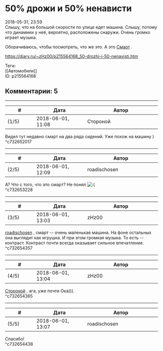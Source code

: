 50% дрожи и 50% ненависти
=========================

  
2018-05-31, 23:59  
 Слышу, что на большой скорости по улице едет машина. Слышу, потому что динамики у неё, вероятно, расположены снаружи. Очень громко играет музыка.   
   
 Оборачиваюсь, чтобы посмотреть, что же это. А это  [Смарт](https://ru.wikipedia.org/wiki/Smart_City_Coupe)  .   
  
<https://diary.ru/~zHz00/p215564168_50-drozhi-i-50-nenavisti.htm>  
  
Теги:  
[[Автомобили]]  
ID: p215564168  


Комментарии: 5
--------------

  


---



|         #         |              Дата              |                     Автор                     |           ID           |
| --- | --- | --- | --- |
| (1/5) | 2018-06-01, 11:08 | Стороной | c732652017 |

  
 Видел тут недавно смарт на два ряда сидений. Уже похож на машину )   
 ^c732652017

---



|         #         |              Дата              |                     Автор                     |           ID           |
| --- | --- | --- | --- |
| (2/5) | 2018-06-01, 12:09 | roadischosen | c732653228 |

  
 А? Что с того, что это смарт? Не понял ![:(](http://static.diary.ru/picture/1146.gif)   
 ^c732653228

---



|         #         |              Дата              |                     Автор                     |           ID           |
| --- | --- | --- | --- |
| (3/5) | 2018-06-01, 13:03 | zHz00 | c732654357 |

  
  [roadischosen](http://roadischosen.diary.ru)  , смарт -- очень маленькая машина. На фоне остальных она выглядит как игрушка. И при этом громкая музыка. То есть -- контраст. Контраст почти всегда оказывает сильное впечатление.   
 ^c732654357

---



|         #         |              Дата              |                     Автор                     |           ID           |
| --- | --- | --- | --- |
| (4/5) | 2018-06-01, 13:04 | zHz00 | c732654365 |

  
  [Стороной](http://1047.diary.ru "И васильки, и я, и тополя")  , ага, уже почти Ока))).   
 ^c732654365

---



|         #         |              Дата              |                     Автор                     |           ID           |
| --- | --- | --- | --- |
| (5/5) | 2018-06-01, 13:07 | roadischosen | c732654438 |

  
 Спасибо!   
 ^c732654438